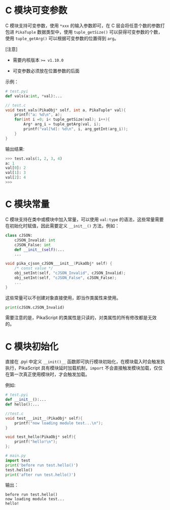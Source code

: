 # C 模块可变参数

C 模块支持可变参数，使用 `*xxx` 的输入参数即可，在 C 层会将任意个数的参数打包进 `PikaTuple` 数据类型中，使用 `tuple_getSize()` 可以获得可变参数的个数，使用 `tuple_getArg()` 可以根据可变参数的位置得到 `arg`。


[注意] 

- 需要内核版本 `>= v1.10.0`

- 可变参数必须放在位置参数的后面

示例：

``` python
# test.pyi
def vals(a:int, *val):...
```

``` C
// test.c
void test_vals(PikaObj* self, int a, PikaTuple* val){
    printf("a: %d\n", a);
    for(int i =0; i< tuple_getSize(val); i++){
        Arg* arg_i = tuple_getArg(val, i);
        printf("val[%d]: %d\n", i, arg_getInt(arg_i));
    }
}
```

输出结果:

```python
>>> test.vals(1, 2, 3, 4)
a: 1
val[0]: 2
val[1]: 3
val[2]: 4
>>>
```

# C 模块常量

C 模块支持在类中或模块中加入常量，可以使用 `val:type` 的语法，这些常量需要在初始化时赋值，因此需要定义 `__init__()` 方法，例如：

```python
class cJSON:
    cJSON_Invalid: int
    cJSON_False: int
    def __init__(self):...
    ...
```

```c
void pika_cjson_cJSON___init__(PikaObj* self) {
    /* const value */
    obj_setInt(self, "cJSON_Invalid", cJSON_Invalid);
    obj_setInt(self, "cJSON_False", cJSON_False);
	...
}
```

这些常量可以不创建对象直接使用，即当作类属性来使用。

```python
print(cJSON.cJSON_Invalid)
```

需要注意的是，PikaScript 的类属性是只读的，对类属性的所有修改都是无效的。

# C 模块初始化

直接在 .pyi 中定义 `__init()__` 函数即可执行模块初始化，在模块载入时会触发执执行，PikaScript 具有模块延时加载机制，`import` 不会直接触发模块加载，仅仅在第一次真正使用模块时，才会触发加载。

例如:

```python
# test.pyi
def __init__():...
def hello():...
```

``` c
//test.c
void test___init__(PikaObj* self){
    printf("now loading module test...\n");
}

void test_hello(PikaObj* self){
    printf("hello!\n");
};
```

``` python
# main.py
import test
print('before run test.hello()')
test.hello()
print('after run test.hello()')
```

输出：

```
before run test.hello()
now loading module test...
hello!
```


